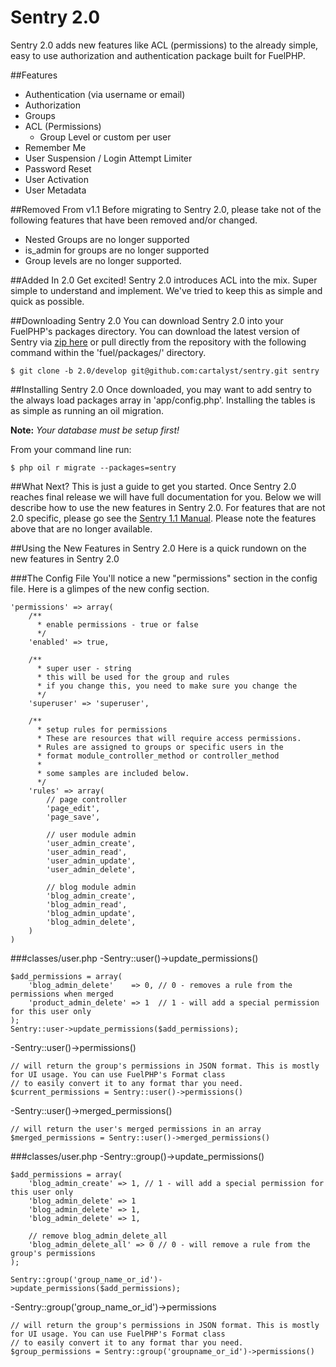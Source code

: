 # Sentry 2.0

Sentry 2.0 adds new features like ACL (permissions) to the already simple, easy to use authorization and authentication package built for FuelPHP.

##Features

* Authentication (via username or email)
* Authorization
* Groups
* ACL (Permissions)
	- Group Level or custom per user
* Remember Me
* User Suspension / Login Attempt Limiter
* Password Reset
* User Activation
* User Metadata

##Removed From v1.1
Before migrating to Sentry 2.0, please take not of the following features that have been removed and/or changed.

* Nested Groups are no longer supported
* is_admin for groups are no longer supported
* Group levels are no longer supported.

##Added In 2.0
Get excited! Sentry 2.0 introduces ACL into the mix. Super simple to understand and implement.  We've tried to keep this as simple and quick as possible.

##Downloading Sentry 2.0
You can download Sentry 2.0 into your FuelPHP's packages directory. You can download the latest version of Sentry via [zip here](https://github.com/cartalyst/sentry/tree/2.0/develop) or pull directly from the repository with the following command within the 'fuel/packages/' directory.

	$ git clone -b 2.0/develop git@github.com:cartalyst/sentry.git sentry

##Installing Sentry 2.0
Once downloaded, you may want to add sentry to the always load packages array in 'app/config.php'. Installing the tables is as simple as running an oil migration.

**Note:** *Your database must be setup first!*

From your command line run:

	$ php oil r migrate --packages=sentry

##What Next?
This is just a guide to get you started. Once Sentry 2.0 reaches final release we will have full documentation for you. Below we will describe how to use the new features in Sentry 2.0.
For features that are not 2.0 specific, please go see the [Sentry 1.1 Manual](http://sentry.cartalyst.com/manual/v1.1.html). Please note the features above that are no longer available.

##Using the New Features in Sentry 2.0
Here is a quick rundown on the new features in Sentry 2.0

###The Config File
You'll notice a new "permissions" section in the config file. Here is a glimpes of the new config section.

	'permissions' => array(
		/**
		  * enable permissions - true or false
		  */
		'enabled' => true,

		/**
          * super user - string
          * this will be used for the group and rules
          * if you change this, you need to make sure you change the
          */
		'superuser' => 'superuser',

		/**
	      * setup rules for permissions
	      * These are resources that will require access permissions.
	      * Rules are assigned to groups or specific users in the
	      * format module_controller_method or controller_method
	      *
	      * some samples are included below.
	      */
		'rules' => array(
			// page controller
			'page_edit',
			'page_save',

			// user module admin
			'user_admin_create',
			'user_admin_read',
			'user_admin_update',
			'user_admin_delete',

			// blog module admin
			'blog_admin_create',
			'blog_admin_read',
			'blog_admin_update',
			'blog_admin_delete',
		)
	)

###classes/user.php
-Sentry::user()->update_permissions()

	$add_permissions = array(
		'blog_admin_delete'    => 0, // 0 - removes a rule from the permissions when merged
		'product_admin_delete' => 1  // 1 - will add a special permission for this user only
	);
	Sentry::user->update_permissions($add_permissions);

-Sentry::user()->permissions()

	// will return the group's permissions in JSON format. This is mostly for UI usage. You can use FuelPHP's Format class
    // to easily convert it to any format thar you need.
	$current_permissions = Sentry::user()->permissions()

-Sentry::user()->merged_permissions()

	// will return the user's merged permissions in an array
	$merged_permissions = Sentry::user()->merged_permissions()

###classes/user.php
-Sentry::group()->update_permissions()

	$add_permissions = array(
		'blog_admin_create' => 1, // 1 - will add a special permission for this user only
		'blog_admin_delete' => 1
		'blog_admin_delete' => 1,
		'blog_admin_delete' => 1,

		// remove blog_admin_delete_all
		'blog_admin_delete_all' => 0 // 0 - will remove a rule from the group's permissions
	);

	Sentry::group('group_name_or_id')->update_permissions($add_permissions);

-Sentry::group('group_name_or_id')->permissions

	// will return the group's permissions in JSON format. This is mostly for UI usage. You can use FuelPHP's Format class
	// to easily convert it to any format thar you need.
	$group_permissions = Sentry::group('groupname_or_id')->permissions()

